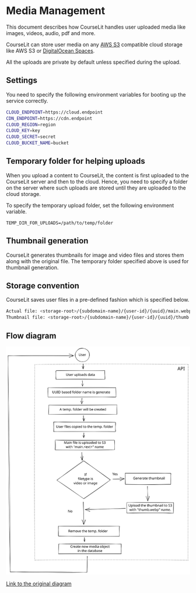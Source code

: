 # Media Management

This document describes how CourseLit handles user uploaded media like images, videos, audio, pdf and more.

CourseLit can store user media on any [AWS S3](https://aws.amazon.com/s3/) compatible cloud storage like AWS S3 or [DigitalOcean Spaces](https://www.digitalocean.com/products/spaces).

All the uploads are private by default unless specified during the upload.

## Settings

You need to specify the following environment variables for booting up the service correctly.

```bash
CLOUD_ENDPOINT=https://cloud.endpoint
CDN_ENDPOINT=https://cdn.endpoint
CLOUD_REGION=region
CLOUD_KEY=key
CLOUD_SECRET=secret
CLOUD_BUCKET_NAME=bucket
```

## Temporary folder for helping uploads

When you upload a content to CourseLit, the content is first uploaded to the CourseLit server and then to the cloud. Hence, you need to specify a folder on the server where such uploads are stored until they are uploaded to the cloud storage.

To specify the temporary upload folder, set the following environment variable.

```
TEMP_DIR_FOR_UPLOADS=/path/to/temp/folder
```

## Thumbnail generation

CourseLit generates thumbnails for image and video files and stores them along with the original file. The temporary folder specified above is used for thumbnail generation.

## Storage convention

CourseLit saves user files in a pre-defined fashion which is specified below.

```bash
Actual file: <storage-root>/{subdomain-name}/{user-id}/{uuid}/main.webp
Thumbnail file: <storage-root>/{subdomain-name}/{user-id}/{uuid}/thumb.webp
```

## Flow diagram

![User uploads](./assets/media-upload.svg)

[Link to the original diagram](https://excalidraw.com/#json=5081053140090880,IjHDBI09H4htO71ODKUAeg)
